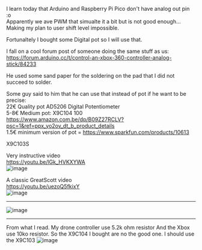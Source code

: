 I learn today that Arduino and Raspberry Pi Pico don't have analog out pin :o  
Apparently we ave PWM that simualte it a bit but is not good enough...  
Making my plan to user shift level impossible.  
  
Fortunaltely I bought some Digital pot so I will use that.  
  
I fall on a cool forum post of someone doing the same stuff as us:  
https://forum.arduino.cc/t/control-an-xbox-360-controller-analog-stick/84233  

He used some sand paper for the soldering on the pad that I did not succeed to solder.  

Some guy said to him that he can use that instead of pot if he want to be precise:  
22€ Quality pot AD5206 Digital Potentiometer   
5-8€ Medium pot:  X9C104 100 https://www.amazon.com.be/dp/B09Z27RCLV?psc=1&ref=ppx_yo2ov_dt_b_product_details  
1.5€ minimum version of pot = https://www.sparkfun.com/products/10613  
  


 X9C103S  

Very instructive video    
https://youtu.be/lGk_HVKXYWA   
![image](https://github.com/EloiStree/2023_06_23_ArduinoToDroneAndXboxHardware/assets/20149493/3d692b4e-083f-4fe7-942d-70b8f28108b9)    


A classic GreatScott video   
https://youtu.be/uezoQ5fkixY  
![image](https://github.com/EloiStree/2023_06_23_ArduinoToDroneAndXboxHardware/assets/20149493/ca4d83f7-bfaa-4f19-8b17-6f00d8c3531f)  


-------------------


![image](https://github.com/EloiStree/2023_06_23_ArduinoToDroneAndXboxHardware/assets/20149493/00325e9b-a69f-442d-95d2-005ccea33ca1)


----------------------


From what I read.
My drone controller use 5.2k ohm resistor
And the Xbox use 10ko resistor.
So the X9C104 I bought are no the good one.
I should use the X9C103
![image](https://github.com/EloiStree/2023_06_23_ArduinoToDroneAndXboxHardware/assets/20149493/9e71eb5d-f077-4e7c-b210-1cd3ddefcf06)




